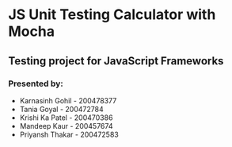 # JS Unit Testing Calculator with Mocha

## Testing project for JavaScript Frameworks

### Presented by:
- Karnasinh Gohil - 200478377
- Tania Goyal - 200472784
- Krishi Ka Patel - 200470386
- Mandeep Kaur - 200457674
- Priyansh Thakar - 200472583
